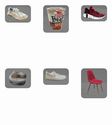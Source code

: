 <html lang="en">
<head>
    <meta charset="UTF-8">
    <meta name="viewport" content="width=device-width, initial-scale=1.0">
    <title>Modele AR Showcase</title>
    <style>
        body {
            margin: 0;
            padding: 0;
            background-image: url('fundal.jpg');
            background-size: cover;
            display: flex;
            flex-direction: column;
            align-items: center;
            justify-content: center;
            height: 100vh;
        }
        .images-container {
            display: flex;
            flex-wrap: wrap;
            justify-content: center; /* Centrează modelele */
            width: 80%;
            max-width: 1200px; /* Ajustează după preferințe */
        }
        .image-link {
            display: flex;
            flex-direction: column;
            align-items: center;
            margin: 20px;
            flex-basis: calc(33.333% - 50px); /* 3 pe rând, ajustează marja */
        }
        img {
            width: 100%;
            height: auto;
            border-radius: 10px;
            transition: transform 0.2s;
        }
        img:hover {
            transform: scale(1.05);
        }
        .image-text {
            margin-top: 10px;
            text-align: center;
            color: white;
            font-size: 13px; /* Ajustează după preferințe */
        }   
        /* Media Queries */
        @media (max-width: 768px) {
            .image-link {
                flex-basis: calc(50% - 40px); /* 2 pe rând pentru ecrane mai mici */
            }
            .image-text {
                font-size: 14px; /* Text mai mic pentru ecrane mai mici */
            }
        }   
        @media (max-width: 270px) {
            .image-link {
                flex-basis: 100%; /* 1 pe rând pentru telefoane */
                margin: 10px 0; /* Reducem marja pentru telefoane */
            }
            .image-text {
                font-size: 10px; /* Text și mai mic pentru telefoane */
            }
        }
    </style>
</head>
<body>
<div class="images-container">
    <div class="image-link">
        <a href="https://augmentedrealityweb.github.io/Jordan/">
            <img src="pozaJordan.jpg" alt="pozaJordan">
        </a>
        <div class="image-text">Jordan Air 200E (apasă pentru model 3D)</div>
    </div>
   <div class="image-link">
        <a href="https://augmentedrealityweb.github.io/Noodle/">
            <img src="poza.jpg" alt="Noodle Pack">
        </a>
        <div class="image-text">Noodle Pack (apasă pentru model 3D)</div>
    </div>
     <div class="image-link">
        <a href="https://augmentedrealityweb.github.io/Nike/">
            <img src="pozaNike.jpg" alt="pozaNike">
        </a>
        <div class="image-text">Nike Free Metcon (apasă pentru model 3D)</div>
    </div>
    <div class="image-link">
        <a href="https://augmentedrealityweb.github.io/Guler-Cervical/">
            <img src="guler.jpg" alt="Guler">
        </a>
        <div class="image-text">Guler Cervical (apasă pentru model 3D)</div>
    </div>
  <div class="image-link">
        <a href="https://augmentedrealityweb.github.io/AF1/">
            <img src="AirForce 1.jpg" alt="AirForce 1">
        </a>
        <div class="image-text">Nike AF1 (apasă pentru model 3D)</div>
    </div>
    <div class="image-link">
        <a href="https://augmentedrealityweb.github.io/Scaun-Ikea/">
            <img src="Scaun.jpg" alt="Scaun Ikea">
        </a>
        <div class="image-text">Scaun Ikea (apasă pentru model 3D)</div>
    </div>
</div>
</body>
</html>
